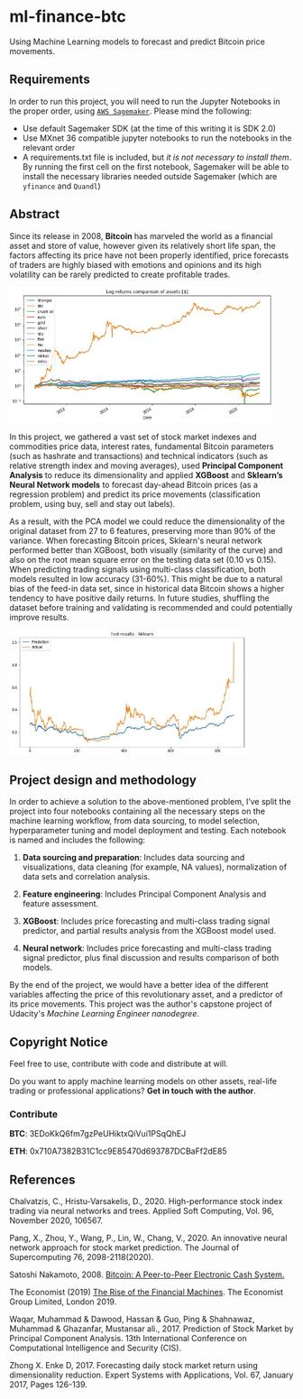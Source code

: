 # ml-finance-btc
Using Machine Learning models to forecast and predict Bitcoin price movements.

## Requirements

In order to run this project, you will need to run the Jupyter Notebooks in the proper order, using [`AWS Sagemaker`](https://aws.amazon.com/sagemaker/). Please mind the following:

- Use default Sagemaker SDK (at the time of this writing it is SDK 2.0)
- Use MXnet 36 compatible jupyter notebooks to run the notebooks in the relevant order
- A requirements.txt file is included, but *it is not necessary to install them*. By running the first cell on the first notebook, Sagemaker will be able to install the necessary libraries needed outside Sagemaker (which are `yfinance` and `Quandl`)

## Abstract

Since its release in 2008, **Bitcoin** has marveled the world as a financial asset and store of value, however given its relatively short life span, the factors affecting its price have not been properly identified, price forecasts of traders are highly biased with emotions and opinions and its high volatility can be rarely predicted to create profitable trades.

![Comparison of Asset's Daily Returns - log scale](images/preview.jpg)

In this project, we gathered a vast set of stock market indexes and commodities price data, interest rates, fundamental Bitcoin parameters (such as hashrate and transactions) and technical indicators (such as relative strength index and moving averages), used **Principal Component Analysis** to reduce its dimensionality and applied **XGBoost** and **Sklearn’s Neural Network models** to forecast day-ahead Bitcoin prices (as a regression problem) and predict its price movements (classification problem, using buy, sell and stay out labels). 

As a result, with the PCA model we could reduce the dimensionality of the original dataset from 27 to 6 features, preserving more than 90% of the variance. When forecasting Bitcoin prices, Sklearn's neural network performed better than XGBoost, both visually (similarity of the curve) and also on the root mean square error on the testing data set (0.10 vs 0.15). When predicting trading signals using multi-class classification, both models resulted in low accuracy (31-60%). This might be due to a natural bias of the feed-in data set, since in historical data Bitcoin shows a higher tendency to have positive daily returns. In future studies, shuffling the dataset before training and validating is recommended and could potentially improve results.

![Prediction on Test Dataset - Sklearn](images/sklearn.jpg)

## Project design and methodology

In order to achieve a solution to the above-mentioned problem, I’ve split the project into four notebooks containing all the necessary steps on the machine learning workflow, from data sourcing, to model selection, hyperparameter tuning and model deployment and testing. Each notebook is named and includes the following:

1.	**Data sourcing and preparation**: Includes data sourcing and visualizations, data cleaning (for example, NA values), normalization of data sets and correlation analysis.

2.	**Feature engineering**: Includes Principal Component Analysis and feature assessment.

3.	**XGBoost**: Includes price forecasting and multi-class trading signal predictor, and partial results analysis from the XGBoost model used.

4.	**Neural network**: Includes price forecasting and multi-class trading signal predictor, plus final discussion and results comparison of both models.

By the end of the project, we would have a better idea of the different variables affecting the price of this revolutionary asset, and a predictor of its price movements. This project was the author's capstone project of Udacity's *Machine Learning Engineer nanodegree*.

## Copyright Notice

Feel free to use, contribute with code and distribute at will. 

Do you want to apply machine learning models on other assets, real-life trading or professional applications? **Get in touch with the author**.

### Contribute

**BTC**: 3EDoKkQ6fm7gzPeUHiktxQiVui1PSqQhEJ

**ETH**: 0x710A7382B31C1cc9E85470d693787DCBaFf2dE85

## References

Chalvatzis, C., Hristu-Varsakelis, D., 2020. High-performance stock index trading via neural networks and trees. Applied Soft Computing, Vol. 96, November 2020, 106567.

Pang, X., Zhou, Y., Wang, P., Lin, W., Chang, V., 2020. An innovative neural network approach for stock market prediction. The Journal of Supercomputing 76, 2098-2118(2020).

Satoshi Nakamoto, 2008. [Bitcoin: A Peer-to-Peer Electronic Cash System.](https://bitcoin.org/bitcoin.pdf)

The Economist (2019) [The Rise of the Financial Machines](https://www.economist.com/leaders/2019/10/03/the-rise-of-the-financial-machines). The Economist Group Limited, London 2019.

Waqar, Muhammad & Dawood, Hassan & Guo, Ping & Shahnawaz, Muhammad & Ghazanfar, Mustansar ali., 2017. Prediction of Stock Market by Principal Component Analysis. 13th International Conference on Computational Intelligence and Security (CIS).

Zhong X. Enke D, 2017. Forecasting daily stock market return using dimensionality reduction. Expert Systems with Applications, Vol. 67, January 2017, Pages 126-139.
